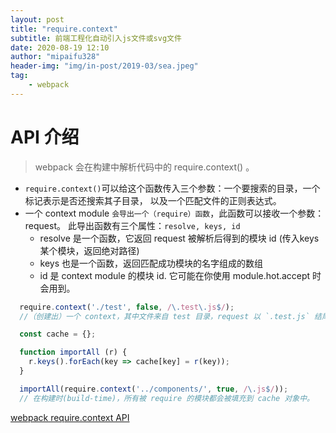 ```yaml
---
layout: post
title: "require.context"
subtitle: 前端工程化自动引入js文件或svg文件
date: 2020-08-19 12:10
author: "mipaifu328"
header-img: "img/in-post/2019-03/sea.jpeg"
tag: 
    - webpack
---
```


# API 介绍

> webpack 会在构建中解析代码中的 require.context() 。

- `require.context()`可以给这个函数传入三个参数：一个要搜索的目录，一个标记表示是否还搜索其子目录， 以及一个匹配文件的正则表达式。
- 一个 context module `会导出一个（require）函数`，此函数可以接收一个参数：request。
此导出函数有三个属性：`resolve, keys, id`
  - resolve 是一个函数，它返回 request 被解析后得到的模块 id (传入keys某个模块，返回绝对路径)
  - keys 也是一个函数，返回匹配成功模块的名字组成的数组
  - id 是 context module 的模块 id. 它可能在你使用 module.hot.accept 时会用到。

``` js
  require.context('./test', false, /\.test\.js$/);
  //（创建出）一个 context，其中文件来自 test 目录，request 以 `.test.js` 结尾。

  const cache = {};

  function importAll (r) {
    r.keys().forEach(key => cache[key] = r(key));
  }

  importAll(require.context('../components/', true, /\.js$/));
  // 在构建时(build-time)，所有被 require 的模块都会被填充到 cache 对象中。

```

[webpack require.context API](https://webpack.docschina.org/guides/dependency-management/#requirecontext)